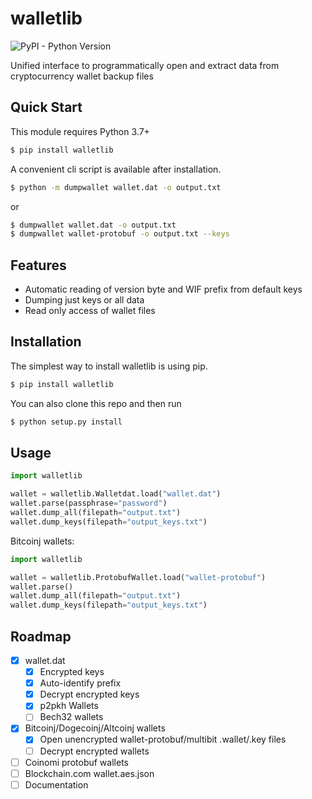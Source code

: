 # walletlib
![PyPI - Python Version](https://img.shields.io/badge/python-3.6%20%7C%203.7%20%7C%203.8-blue)



Unified interface to programmatically open and extract data from cryptocurrency wallet backup files

## Quick Start
This module requires Python 3.7+

```bash
$ pip install walletlib
```
A convenient cli script is available after installation.
```bash
$ python -m dumpwallet wallet.dat -o output.txt
```
or
```bash
$ dumpwallet wallet.dat -o output.txt
$ dumpwallet wallet-protobuf -o output.txt --keys
```


## Features
- Automatic reading of version byte and WIF prefix from default keys
- Dumping just keys or all data
- Read only access of wallet files

## Installation
The simplest way to install walletlib is using pip.
```bash
$ pip install walletlib
```
You can also clone this repo and then run
```bash
$ python setup.py install
```
## Usage
```python
import walletlib

wallet = walletlib.Walletdat.load("wallet.dat")
wallet.parse(passphrase="password")
wallet.dump_all(filepath="output.txt")
wallet.dump_keys(filepath="output_keys.txt")

```
Bitcoinj wallets:

```python
import walletlib

wallet = walletlib.ProtobufWallet.load("wallet-protobuf")
wallet.parse()
wallet.dump_all(filepath="output.txt")
wallet.dump_keys(filepath="output_keys.txt")
```

## Roadmap
- [x] wallet.dat
  - [x] Encrypted keys
  - [x] Auto-identify prefix
  - [x] Decrypt encrypted keys
  - [x] p2pkh Wallets
  - [ ] Bech32 wallets
- [x] Bitcoinj/Dogecoinj/Altcoinj wallets
  - [x] Open unencrypted wallet-protobuf/multibit .wallet/.key files
  - [ ] Decrypt encrypted wallets
- [ ] Coinomi protobuf wallets
- [ ] Blockchain.com wallet.aes.json
- [ ] Documentation
